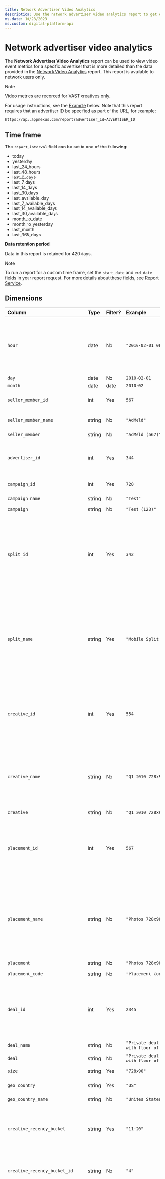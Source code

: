 ```yaml
---
title: Network Advertiser Video Analytics
description: Use the network advertiser video analytics report to get detailed video event metrics for specific advertisers. It is only available to network users.
ms.date: 10/28/2023
ms.custom: digital-platform-api
---
```


# Network advertiser video analytics

The **Network Advertiser Video Analytics** report can be used to view video event metrics for a specific advertiser that is more detailed than the data provided in the [Network Video Analytics](./network-video-analytics.md) report. This report is available to network users only.

> [!NOTE]
> Video metrics are recorded for VAST creatives only.

For usage instructions, see the [Example](#example) below. Note that this report requires that an advertiser ID be specified as part of the URL, for example:

```
https://api.appnexus.com/report?advertiser_id=ADVERTISER_ID
```

## Time frame

The `report_interval` field can be set to one of the following:

- today
- yesterday
- last_24_hours
- last_48_hours
- last_2_days
- last_7_days
- last_14_days
- last_30_days
- last_available_day
- last_7_available_days
- last_14_available_days
- last_30_available_days
- month_to_date
- month_to_yesterday
- last_month
- last_365_days

**Data retention period**

Data in this report is retained for 420 days.

> [!NOTE]
> To run a report for a custom time frame, set the `start_date` and `end_date` fields in your report request. For more details about these fields, see [Report Service](./report-service.md).

## Dimensions

| Column | Type | Filter? | Example | Description |
|:---|:---|:---|:---|:---|
| `hour` | date | No | `"2010-02-01 06:00:00"` | The hour of the auction.<br><br>**Note**: For impressions older than 100 days, the day will be returned rather than the hour. |
| `day` | date | No | `2010-02-01` | Day of the month. |
| `month` | date | date | `2010-02` | Month of the year. |
| `seller_member_id` | int | Yes | `567` | The internal ID of the selling member. |
| `seller_member_name` | string | No | `"AdMeld"` | The display name of the selling member. |
| `seller_member` | string | No | `"AdMeld (567)"` | **Deprecated**. |
| `advertiser_id` | int | Yes | `344` | The internal ID of the advertiser whose campaign and creative served in the impression. |
| `campaign_id` | int | Yes | `728` | Number to identify the campaign. |
| `campaign_name` | string | No | `"Test"` | Display name of the campaign |
| `campaign` | string | No | `"Test (123)"` | **Deprecated**. |
| `split_id` | int | Yes | `342` | The ID of the split that purchased the impressions in this data set. Splits are only applicable to augmented line items. For any reports that contain campaigns, the `split_id` (if included) will be `null`. |
| `split_name` | string | Yes | `"Mobile Split A"` | The name of the split that purchased the impressions in this data set. Splits are only applicable to augmented line items. For any reports that contain campaigns, the `split_name` (if included) will be `null`. |
| `creative_id` | int | Yes | `554` | The ID of the creative.<br><br>**Note**: For external click or impression trackers, `creative_id` will be `"External Clicks"`or `"External Imps"`. |
| `creative_name` | string | No | `"Q1 2010 728x90"` | The name of the creative.<br><br>**Note**: For external click or impression trackers, creative_name will be `"External Clicks"` or `"External Imps"`. |
| `creative` | string | No | `"Q1 2010 728x90 (554)"` | **Deprecated**. |
| `placement_id` | int | Yes | `567` | The ID of the placement.<br><br>**Note**: For impressions older than 100 days, placements will be aggregated into one row with `-1` as the `placement_id`. |
| `placement_name` | string | No | `"Photos 728x90"` | The name of the placement.<br><br>**Note**: For impressions older than 100 days, placements will be aggregated into one row with `"All placement data older than 100 days"` as the `placement_name`. |
| `placement` | string | No | `"Photos 728x90 (123)"` | **Deprecated**. |
| `placement_code` | string | No | `"Placement Code"` | The custom code for the placement. |
| `deal_id` | int | Yes | `2345` | The ID of the deal. For more information about negotiated deals between buyers and sellers, see [Deal Service](./deal-service.md) and [Deal Buyer Access Service](./deal-buyer-access-service.md). |
| `deal_name` | string | No | `"Private deal for buyer 1085 with floor of $2.50"` | The name of the deal. |
| `deal` | string | No | `"Private deal for buyer 1085 with floor of $2.50 (45)"` | **Deprecated**. |
| `size` | string | Yes | `"728x90"` | Size of the creative/placement |
| `geo_country` | string | Yes | `"US"` | Geographic country code |
| `geo_country_name` | string | No | `"Unites States"` | Name of the country |
| `creative_recency_bucket` | string | Yes | `"11-20"` | The bucket for how recently the creative was displayed. See [Creative Recency Buckets](#creative-recency-buckets) below for possible values. |
| `creative_recency_bucket_id` | string | No | `"4"` | The ID of the creative recency bucket. See [Creative Recency Buckets](#creative-recency-buckets) below for possible values. |
| `creative_frequency_bucket` | string | Yes | `"15-30 minutes"` | The bucket for how frequently the creative was displayed. See [Creative Frequency Buckets](#creative-frequency-buckets) below for possible values. |
| `creative_frequency_bucket_id` | string | No | `"3"` | The ID of the creative frequency bucket. See [Creative Frequency Buckets](#creative-frequency-buckets) below for possible values. |
| `insertion_order_id` | int | Yes | `654` | The ID of the insertion order |
| `insertion_order_name` | string | No | `"Insertion Order Name"` | The name of the insertion order |
| `insertion_order` | string | No | `"Insertion Order Name (654)"` | **Deprecated**. |
| `line_item_id` | int | Yes | 932 | Number to identify the line item |
| `line_item_name` | string | No | `"$3 CPM Verizon Remarketing"` | Display name of the line item |
| `line_item` | string | No | `"$3 CPM Verizon Remarketing (932)"` | **Deprecated**. |
| `publisher_id` | int | Yes | `321` | Number to identify the publisher |
| `publisher_name` | string | No | `"Test"` | Display name of the publisher |
| `publisher` | string | No | `"Test (123)"` | **Deprecated**. |
| `trafficker_for_insertion_order` | string | Yes | `"Chris Mack"` | The trafficker for the insertion order. See the `"labels"` field in the [Insertion Order Service](./insertion-order-service.md) for more details. |
| `salesrep_for_insertion_order` | string | Yes | `"Jonathan Smith"` | The sales rep for the insertion order. See the `"labels"` field in the [Insertion Order Service](./insertion-order-service.md) for more details. |
| `site_domain` | string | no | `bestsiteever.com` | The domain where the impression occurred. For mobile applications, this can be the URL of the app's location in the app store.<br><br>There are two additional values that may appear in place of a domain, specifically: `"deals.unknown"` or `"managed.unknown"`. These mean that we didn't receive a valid domain as the referrer. For example, the domain may be blank or otherwise malformed. |
| `application_id` | string | Yes | `'343200656' (iOS)` or <br>`com.rovio.angrybirds'(Android)` | A targetable Apple App Store ID, Google Play package name, or Windows application ID. |
| `supply_type` | string | Yes | `mobile_web` | The seller-classified channel to denominate supply in terms of web, mobile-optimized web, and mobile app impressions. Possible values are <br> - `"web"` <br> - `"mobile_app"` <br> - `"mobile_web"`. |
| `video_playback_method` | string | Yes | `"1"` | The playback method for the creative. See [Video Playback Method](#video-playback-method) below for possible values. |
| `video_context` | string | Yes | `"3"` | The type of the video creative. See [Video Context](#video-context) below for possible values. |
| `video_player_size_id` | string | Yes | `"2"` | The ID of the video player width. See [Player Size](#player-size) below for possible values. |
| `video_content_genre` | string | No | `"action"` | The main genre of the program in which the ad will be played. For example, `Action`, `Adventure`, `Biography`, `Business`, `Comedy`, etc. |
| `video_program_type` | string | No | `"series"` | The higher level categorization of the video program's format on which the ad will be played. For example, `Movie`, `Series`, `Special`, `Show`, `Event`, `Clip`, etc. |
| `video_content_rating` | string | No | `"teens"` | The publisher-identified audience group for which the content is rated. For example, `All`, `Children (7+)` , `Teens (13+)`, `Young Adults (14+)`, or `Adults (18+)`. |
| `content_duration_secs` | int | Yes | `480` | The length of the video content in seconds. |
| `device_type` | string | Yes | `Desktops & Laptops, Mobile Phones, Tablets, TV, Game Consoles, Media Players, Set Top Box, and Other Devices.` | The type of device where the creative was set to play. |
| `video_content_duration` | int | Yes | `100` | The length of the video content in seconds. |
| `video_content_language` | string | No | `"Spanish"` | The language of the video program in which ad will be played. For example, `Spanish`. |
| `video_content_network` | string | No | `"AMC"` | The network delivering the video content. For example, `9 Story`, `CBC`, `Disney`, `AMC`, `Fox`, etc. |
| `video_delivery_type` | string | No | `"vod"` | The type of streaming content delivery. For example, `Video On Demand (VOD)` and `Live`. |

> [!NOTE]
> The data for the following dimensions is only available if the publisher has implemented video taxonomy.
>
> - `video_content_genre`
> - `video_program_type`
> - `video_content_rating`
> - `video_content_duration`
> - `video_content_language`
> - `video_content_network`
> - `video_delivery_typ`

## Metrics

| Column | Type | Example | Formula | Description |
|:---|:---|:---|:---|:---|
| `imps` | int | `234123` | imps | The total number of impressions served. |
| `clicks` | int | `545` | clicks | The the total number of clicks across all impressions. |
| `post_view_convs` | int | `75` | post_view_convs | The total number of recorded post-view conversions. |
| `post_click_convs` | int | `15` | post_click_convs | The total number of recorded post-click conversions. |
| `total_convs` | int | `90` | post_click_convs + post_view_convs | The total number of post-view and post-click conversions. |
| `convs_rate` | double | `0.0003844` | total_convs / imps | The rate of conversions to impressions. |
| `post_view_convs_rate` | double | `0.000320` | post_view_convs / imps | The rate of post-view conversions to impressions. |
| `post_click_convs_rate` | double | `0.000064` | post_click_convs / imps | The rate of post-click conversions to impressions. |
| `ctr` | double | `0.2327836` | clicks / imps | The rate of clicks to impressions. |
| `profit` | money | `350.00` | booked_revenue - total_cost | Booked revenue minus total cost. |
| `revenue_ecpm` | money | `1.9221` | booked_revenue / clicks | The total revenue per 1000 impressions. |
| `cost_ecpm` | money |`0.4271259` | media_cost / imps * 1,000 | The cost per 1000 impressions. |
| `profit_ecpm` | money | `0.4949` | profit/imps * 1,000 | The profit per 1000 impressions. "Profit" is defined as booked revenue minus total cost. |
| `revenue_ecpc` | money | `0.8256` | booked_revenue / clicks | The total revenue per click. |
| `revenue_ecpa` | money | `5.00` | booked_revenue / total_convs | The total revenue per conversion. |
| `cost_ecpc` | money | `0.1834` | media_cost / clicks | The cost per click. |
| `cost_ecpa` | money | `1.1111` | media_cost / total_convs | The cost per acquisition/conversion. |
| `profit_margin` | money | `0.7778` | profit/booked_revenue | Profit divided by `booked_revenue`. "Profit" is defined as booked revenue minus total cost. |
| `media_cost` | money | `100.00` | media_cost | The total amount spent. |
| `errors` | int | `5` | errors | The total number of times an error occurred. |
| `starts` | int | `360` | starts | The total number of times the first segment of the video creative was downloaded and started. |
| `start_rate` | double | `25.85` | starts / imps | The number of video starts divided by the number of impressions. |
| `skips` | int | `20` | skips | The total number of times a user skipped the video. |
| `skip_rate` | double | `20.5` | skips / imps | The number of video skips divided by the number of impressions. |
| `25_pcts` | int | `780` | 25% complete | The total number of times the video creatives completed 25% of the entire duration. |
| `50_pcts` | int | `654` | 50% complete | The total number of times the video completed 50% of the entire duration of time. |
| `75_pcts` | int | `567` | 75% complete | The total number of times the video completed 75% of the entire duration of time. |
| `completions` | int | `989` | 100% complete | The total number of times the video played for the entire duration of time. |
| `completion_rate` | double | `85.4`5 | completions / imps | The number of video completions divided by the number of impressions. |
| `revenue_per_video_complete` | double | `15.869` | revenue / completions | The revenue per video completion. |
| `cost_per_video_complete` | double | `2.056` | cost / completions | The cost per video completion. |
| `served` | int | `87649` | video impressions served | The total number of video impressions served.<br><br>**Note**: An Imp refers to when the video player loads the video and starts the first frame. Videos Served refers to the VAST document being served in response to a request from the video player. |
| `imps_viewed` | int | `30,450` | imps_viewed | The number of measured impressions that were viewable, per the IAB Viewability definition, which states that an impression is viewable if 50% of the pixels are in-view during 1 consecutive second. |
| `view_measured_imps` | int | `10,120` | view_measured_imps | The total number of impressions that were measured for viewability. |
| `view_rate` | double | `58%` | view_rate | The percentage of impressions that were viewable out of the total number of impressions measured for viewability. (Viewed Imps / View Measured Imps) |
| `view_measurement_rate` | double | `45%` | view_measurement_rate | The percentage of impressions measured for viewability out of the total number of impressions. (View Measured Imps / Imps) |
| `total_cost` | money | `123.45` | total_cost = media_cost + data_costs + partner_fees + commissions + serving_fees + publisher_revenue | The total amount of costs accrued over the reported period of time. This generally includes two types of costs, budgeted costs (media cost, data cost, partner fees, serving fees, commissions) and publisher revenue if you track publisher payouts on the platform.<br><br>**Note**: We have added logic to prevent double counting third-party fees during the breaking change period. |
| `total_cost_ecpm` | money | `123.45` | (total_cost/imps) * 1,000 | The total cost per 1,000 imps. |
| `total_cost_ecpc` | money | `123.45` | total_cost/clicks | The total cost per click. |
| `total_cost_ecpa` | money | `123.45` | total_cost/conversions | The total cost per conversion. |
| `profit_ecpc` | money | `123.45` | (booked_revenue - total_cost)/clicks | Profit per click. |
| `profit_ecpa` | money | `123.45` | (booked_revenue - total_cost)/conversions | Profit per conversion. |
| `Average View Time` | int | `28` | sum (creative_duration * ((0.125 × starts) + (0.25 × first_quartiles) + (0.25 × second_quartiles) + (0.25 × third_quartiles) + (0.125 × completions)) / sum (starts)) | An estimate for the average duration in seconds (rounded to 0 decimal places) of the creative that was viewed. This is calculated by approximating the duration watched as the mid-point between the video events (for example, a start event would estimate that 12.5% of the creative is viewed). |
| `Average View Time Percent` | percentage | `89%` | sum (((0.125 × starts) + (0.25 × first_quartiles) + (0.25 × second_quartiles) + (0.25 × third_quartiles) + (0.125 × completions))∕ starts) | The average view time expressed as a percentage of the total possible view time. |

### Creative frequency buckets

| Bucket ID | Bucket Name |
|:---|:---|
| `-2` | `"no-cookie-date"` |
| `-1` | `"no-cookie"` |
| `0` | `"0"` |
| `1` | `"1"` |
| `2` | `"2-5"` |
| `3` | `"6-10"` |
| `4` | `"11-20"` |
| `5` | `"21-40"` |
| `6` | `"41-60"` |
| `7` | `"61-100"` |
| `8` | `"101-150"` |
| `9` | `"151-250"` |
| `10` | `"251-500"` |
| `11` | `"500+"` |

### Creative recency buckets

| Bucket ID | Bucket Name |
|:---|:---|
| `-2` | `"no-cookie-date"` |
| `-1` | `"no-cookie"` |
| `0` | `"< 1 minute"` |
| `1` | `"1-5 minutes"` |
| `2` | `"5-15 minutes"` |
| `3` | `"15-30 minutes"` |
| `4` | `"30-60 minutes"` |
| `5` | `"1-4 hours"` |
| `6` | `"4-12 hours"` |
| `7` | `"12-24 hours"` |
| `8` | `"1-2 days"` |
| `9` | `"2-7 days"` |
| `10` | `"8-14 days"` |
| `11` | `"14-30 days"` |

### Video playback method

| Method ID | Method |
|:---|:---|
| `0` | `Unknown` |
| `1` | `Auto-play, sound on` |
| `2` | `Auto-play, sound off` |
| `3` | `Click-to-play` |
| `4` | `Mouse-over` |
| `5` | `Auto-play, sound unknown` |

### Video context

| Method ID | Method |
|:---|:---|
| `0` | `Unknown` |
| `1` | `Pre-roll` |
| `2` | `Mid-roll` |
| `3` | `Post-roll` |
| `4` | `Outstream` |

### Player size

| ID | Name |
|:---|:---|
| `0` | `small` |
| `1` | `medium` |
| `2` | `large` |

## Example

### Create the JSON report request

The JSON file should include the `report_type` of `"video_analytics_network_advertiser"`, as well as the columns (dimensions and metrics) and `report_interval` that you want to retrieve. You can also filter for specific dimensions, define granularity (`year`, `month`, `day`), and specify the format in which the data should be returned (`csv`, `excel`, or `html`). For a full explanation of fields that can be included in the JSON file, see the [Report Service](./report-service.md).

```
$ cat video_analytics_network_advertiser

{"report":
    {
        "report_type":"video_analytics_network_advertiser",
        "columns":[
            "hour",
            "seller_member_id",
            "campaign_id",
            "imps",
            "starts",
            "75_pcts",
            "completions",
            "cost_per_video_complete",
            "served"
        ],
        "report_interval":"last_48_hours",
        "format":"csv"
    }
}
```

### `POST` the request to the reporting service

`POST` the JSON request to get back a report ID.

```
$ curl -b cookies -c cookies -X post -d @video_analytics_network_advertiser "https://api.appnexus.com/report?advertiser_id=690"

{
   "response":{
      "status":"OK",
      "report_id":"09b6979a6a4c3805bdac8921378d3622"
   }
}
```

### `GET` the report status from the report service

Make a `GET` call with the report ID to retrieve the status of the report. Continue making this call until the `execution_status` is `"ready"`. Then use the **report-download** service to save the reporting data to a file (described in the next step).

```
$ curl -b cookies -c cookies 'https://api.appnexus.com/report?id=09b6979a6a4c3805bdac8921378d3622'

{
   "response":{
      "status":"OK",
      "report":{
         "name":null,
         "created_on":"2010-05-25 19:15:48",
         "json_request":"{\"report\":{\"report_type\":\"video_analytics_network_advertiser\",\"columns\":
          [\"hour\",\"seller_member_id\",\"campaign_id\",\"imps\",\"starts\",\"75_pcts\",
          \"completions\",\"cost_per_video_complete\",\"served\"],\"row_per\":
          [\"hour\",\"seller_member_id\",\"campaign_id\"],
          \"report_interval\":\"last_48_hours\",\"filters\":[{\"advertiser_id\":\"690\"}]}}",
         "url":"report-download?id=b97897a7864dd8f34e7457226c7af592"
      },
      "execution_status":"ready"
   }
}
```

### `GET` the report data from the report download service

To download the report data to a file, make another `GET` call with the report ID, but this time to the **report-download** service. You can find the service and report ID in the `url` field of the response to your previous `GET` call. When identifying the file that you want to save to, be sure to use the file extension of the file format that you specified in your initial `POST`.

> [!NOTE]
> If an error occurs during download, the response header will include an HTTP error code and message. Use `-i` or `-v` in your call to expose the response header.

```
$ curl -b cookies -c cookies 'https://api.appnexus.com/report-download?id=b97897a7864dd8f34e7457226c7af592' > /tmp/video_analytics_network_advertiser.csv
```

> [!NOTE]
> There is a limit of 100,000 rows per report when you download them as XLSX and Excel file.

## Related topic

[Report Service](./report-service.md)
